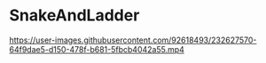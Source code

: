 # SnakeAndLadder


https://user-images.githubusercontent.com/92618493/232627570-64f9dae5-d150-478f-b681-5fbcb4042a55.mp4

